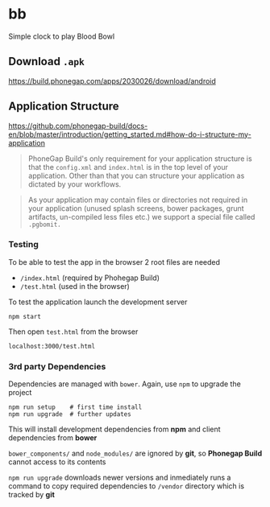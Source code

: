 bb
==

Simple clock to play Blood Bowl

Download `.apk`
---------------

https://build.phonegap.com/apps/2030026/download/android

Application Structure
---------------------

<https://github.com/phonegap-build/docs-en/blob/master/introduction/getting_started.md#how-do-i-structure-my-application>

  > PhoneGap Build's only requirement for your application structure is that the
  `config.xml` and `index.html` is in the top level of your application. Other
  than that you can structure your application as dictated by your workflows.

  > As your application may contain files or directories not required in your
  application (unused splash screens, bower packages, grunt artifacts,
  un-compiled less files etc.) we support a special file called `.pgbomit.`

### Testing

To be able to test the app in the browser 2 root files are needed

  * `/index.html` (required by Phohegap Build)
  * `/test.html`  (used in the browser)

To test the application launch the development server

    npm start

Then open `test.html` from the browser

    localhost:3000/test.html

### 3rd party Dependencies

Dependencies are managed with `bower`. Again, use `npm` to upgrade the project

    npm run setup    # first time install
    npm run upgrade  # further updates

This will install development dependencies from **npm** and client dependencies
from **bower**

`bower_components/` and `node_modules/` are ignored by **git**, so
**Phonegap Build** cannot access to its contents

`npm run upgrade` downloads newer versions and inmediately runs a command to
copy required dependencies to `/vendor` directory which is tracked by **git**
